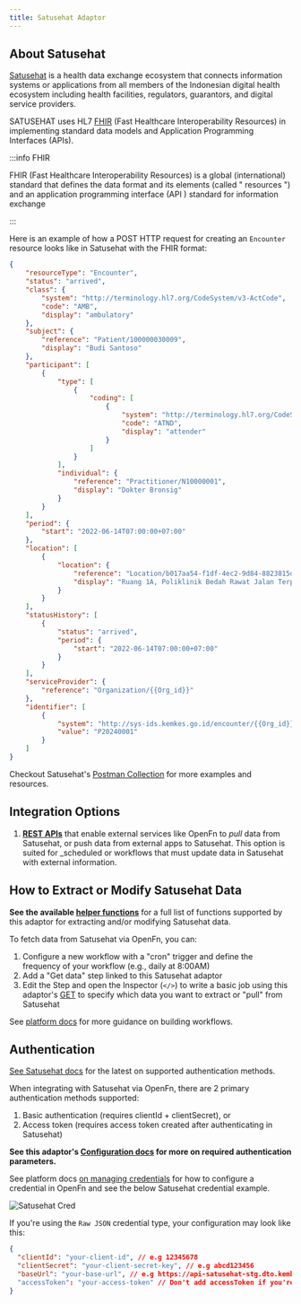 ```yaml
---
title: Satusehat Adaptor
---
```


## About Satusehat

[Satusehat](https://satusehat.kemkes.go.id/platform/docs/id/playbook/introduction/)
is a health data exchange ecosystem that connects information systems or
applications from all members of the Indonesian digital health ecosystem
including health facilities, regulators, guarantors, and digital service
providers.

SATUSEHAT uses HL7 [FHIR](https://www.hl7.org/fhir/) (Fast Healthcare Interoperability Resources) in implementing standard data models and Application Programming Interfaces (APIs).

:::info FHIR

FHIR (Fast Healthcare Interoperability Resources) is a global (international) standard that defines the data format and its elements (called " resources ") and an application programming interface (API ) standard for information exchange

:::

Here is an example of how a POST HTTP request for creating an `Encounter` resource looks like in Satusehat with the FHIR format:


```json
{
    "resourceType": "Encounter",
    "status": "arrived",
    "class": {
        "system": "http://terminology.hl7.org/CodeSystem/v3-ActCode",
        "code": "AMB",
        "display": "ambulatory"
    },
    "subject": {
        "reference": "Patient/100000030009",
        "display": "Budi Santoso"
    },
    "participant": [
        {
            "type": [
                {
                    "coding": [
                        {
                            "system": "http://terminology.hl7.org/CodeSystem/v3-ParticipationType",
                            "code": "ATND",
                            "display": "attender"
                        }
                    ]
                }
            ],
            "individual": {
                "reference": "Practitioner/N10000001",
                "display": "Dokter Bronsig"
            }
        }
    ],
    "period": {
        "start": "2022-06-14T07:00:00+07:00"
    },
    "location": [
        {
            "location": {
                "reference": "Location/b017aa54-f1df-4ec2-9d84-8823815d7228",
                "display": "Ruang 1A, Poliklinik Bedah Rawat Jalan Terpadu, Lantai 2, Gedung G"
            }
        }
    ],
    "statusHistory": [
        {
            "status": "arrived",
            "period": {
                "start": "2022-06-14T07:00:00+07:00"
            }
        }
    ],
    "serviceProvider": {
        "reference": "Organization/{{Org_id}}"
    },
    "identifier": [
        {
            "system": "http://sys-ids.kemkes.go.id/encounter/{{Org_id}}",
            "value": "P20240001"
        }
    ]
}

```

Checkout Satusehat's [Postman Collection](https://satusehat.kemkes.go.id/platform/docs/id/postman-workshop/) for more examples and resources.

## Integration Options

1. **[REST APIs](https://satusehat.kemkes.go.id/platform/docs/id/postman-workshop/)**
   that enable external services like OpenFn to _pull_ data from Satusehat, or
   push data from external apps to Satusehat. This option is suited for
   \_scheduled or workflows that must update data in Satusehat with external
   information.

## How to Extract or Modify Satusehat Data

**See the available [helper functions](/adaptors/packages/satusehat-docs)** for
a full list of functions supported by this adaptor for extracting and/or
modifying Satusehat data.

To fetch data from Satusehat via OpenFn, you can:

1. Configure a new workflow with a "cron" trigger and define the frequency of
   your workflow (e.g., daily at 8:00AM)
2. Add a "Get data" step linked to this Satusehat adaptor
3. Edit the Step and open the Inspector (`</>`) to write a basic job using this
   adaptor's [GET](/adaptors/packages/satusehat-docs#get) to specify which data
   you want to extract or "pull" from Satusehat

See [platform docs](/documentation/build/workflows) for more guidance on
building workflows.

## Authentication

[See Satusehat docs](https://satusehat.kemkes.go.id/platform/docs/id/api-catalogue/authentication/)
for the latest on supported authentication methods.

When integrating with Satusehat via OpenFn, there are 2 primary authentication
methods supported:

1. Basic authentication (requires clientId + clientSecret), or
2. Access token (requires access token created after authenticating in
   Satusehat)

**See this adaptor's
[Configuration docs](/adaptors/packages/satusehat-configuration-schema) for more
on required authentication parameters.**

See platform docs
[on managing credentials](/documentation/manage-projects/manage-credentials) for
how to configure a credential in OpenFn and see the below Satusehat credential
example.

![Satusehat Cred](/img/satusehat_credential_edit.png)

If you're using the `Raw JSON` credential type, your configuration may look like
this:

```json
{
  "clientId": "your-client-id", // e.g 12345678
  "clientSecret": "your-client-secret-key", // e.g abcd123456
  "baseUrl": "your-base-url", // e.g https://api-satusehat-stg.dto.kemkes.go.id
  "accessToken": "your-access-token" // Don't add accessToken if you're using client secret and client id
}
```
